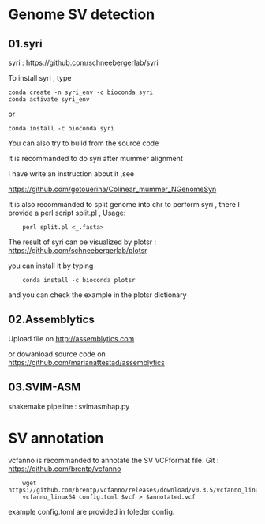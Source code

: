 # Genome SV detection

## 01.syri
syri : https://github.com/schneebergerlab/syri

To install syri , type

    conda create -n syri_env -c bioconda syri
    conda activate syri_env
or

    conda install -c bioconda syri

You can also try to build from the source code

It is recommanded to do syri after mummer alignment

I have write an instruction about it ,see

https://github.com/gotouerina/Colinear_mummer_NGenomeSyn

It is also recommanded to split genome into chr to perform syri , there I provide a perl script split.pl , Usage:

        perl split.pl <_.fasta>
 
The result of syri can be visualized by plotsr : https://github.com/schneebergerlab/plotsr

you can install it by typing 

        conda install -c bioconda plotsr 

and you can check the example in the plotsr dictionary

##   02.Assemblytics

Upload file on http://assemblytics.com

or dowanload source code on https://github.com/marianattestad/assemblytics

##   03.SVIM-ASM

snakemake pipeline : svimasmhap.py 

#    SV annotation

vcfanno is recommanded to annotate the SV VCFformat file. Git : https://github.com/brentp/vcfanno

        wget https://github.com/brentp/vcfanno/releases/download/v0.3.5/vcfanno_linux64
        vcfanno_linux64 config.toml $vcf > $annotated.vcf

example config.toml are provided in foleder config.

